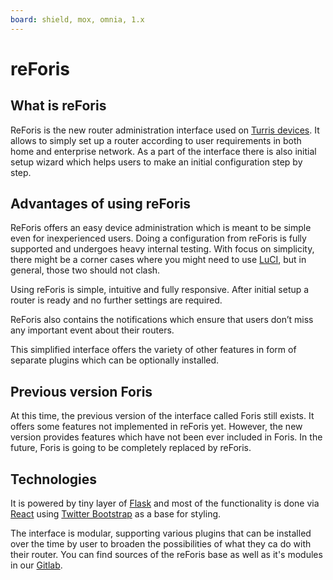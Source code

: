 ```yaml
---
board: shield, mox, omnia, 1.x
---
```

# reForis

## What is reForis

ReForis is the new router administration interface used on [Turris devices](../models.md). It allows to simply set up a router according to user requirements in both home and enterprise network. As a part of the interface there is also initial setup wizard which helps users to make an initial configuration step by step.

## Advantages of using reForis

ReForis offers an easy device administration which is meant to be simple even for inexperienced users. Doing a configuration from reForis is fully supported and undergoes heavy internal testing. With focus on simplicity, there might be a corner cases where you might need to use [LuCI](../luci/luci.md), but in general, those two should not clash.

Using reForis is simple, intuitive and fully responsive. After initial setup a router is ready and no further settings are required.

ReForis also contains the notifications which ensure that users don’t miss any important event about their routers.

This simplified interface offers the variety of other features in form of separate plugins which can be optionally installed.

## Previous version Foris

At this time, the previous version of the interface called Foris still exists. It offers some features not implemented in reForis yet. However, the new version provides features which have not been ever included in Foris. In the future, Foris is going to be completely replaced by reForis.

## Technologies

It is powered by tiny layer of [Flask](https://palletsprojects.com/p/flask/)
and most of the functionality is done via [React](https://reactjs.org/) using
[Twitter Bootstrap](https://getbootstrap.com/) as a base for styling.

The interface is modular, supporting various plugins that can be installed over
the time by user to broaden the possibilities of what they ca do with their
router. You can find sources of the reForis base as well as it's modules in our
[Gitlab](https://gitlab.nic.cz/turris/reforis).
